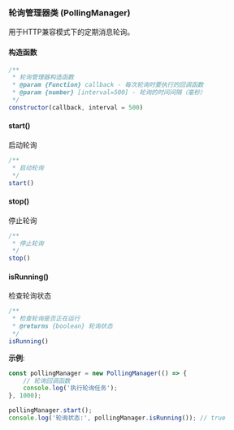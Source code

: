 ### 轮询管理器类 (PollingManager)

用于HTTP兼容模式下的定期消息轮询。

#### 构造函数

```javascript
/**
 * 轮询管理器构造函数
 * @param {Function} callback - 每次轮询时要执行的回调函数
 * @param {number} [interval=500] - 轮询的时间间隔（毫秒）
 */
constructor(callback, interval = 500)
```

#### start()
启动轮询

```javascript
/**
 * 启动轮询
 */
start()
```

#### stop()
停止轮询

```javascript
/**
 * 停止轮询
 */
stop()
```

#### isRunning()
检查轮询状态

```javascript
/**
 * 检查轮询是否正在运行
 * @returns {boolean} 轮询状态
 */
isRunning()
```

**示例**:
```javascript
const pollingManager = new PollingManager(() => {
    // 轮询回调函数
    console.log('执行轮询任务');
}, 1000);

pollingManager.start();
console.log('轮询状态:', pollingManager.isRunning()); // true
```
